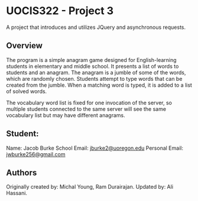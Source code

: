 # UOCIS322 - Project 3 #

A project that introduces and utilizes JQuery and asynchronous requests.

## Overview

The program is a simple anagram game designed for English-learning students in elementary and middle school. It presents a list of words to students and an anagram. The anagram is a jumble of some of the words, which are randomly chosen. Students attempt to type words that can be created from the jumble. When a matching word is typed, it is added to a list of solved words.

The vocabulary word list is fixed for one invocation of the server, so multiple students connected to the same server will see the same vocabulary list but may have different anagrams.

## Student:	 
Name: Jacob Burke
School Email: jburke2@uoregon.edu
Personal Email: jwburke256@gmail.com

## Authors

Originally created by: Michal Young, Ram Durairajan.
Updated by: Ali Hassani.
